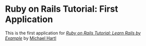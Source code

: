# Ruby on Rails Tutorial: First Application

This is the first application for 
[*Ruby on Rails Tutorial: Learn Rails by Example*](http://railstutorial.org/) by [Michael Hartl](http://michaelhartl.com)
